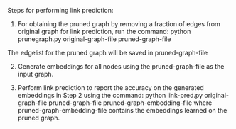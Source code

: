 Steps for performing link prediction:

1. For obtaining the pruned graph by removing a fraction of edges from original graph for link prediction,
run the command: python prunegraph.py original-graph-file pruned-graph-file

The edgelist for the pruned graph will be saved in pruned-graph-file

2. Generate embeddings for all nodes using the pruned-graph-file as the input graph.

3. Perform link prediction to report the accuracy on the generated embeddings in Step 2 using the command:
python link-pred.py original-graph-file pruned-graph-file pruned-graph-embedding-file 
where pruned-graph-embedding-file contains the embeddings learned on the pruned graph.

